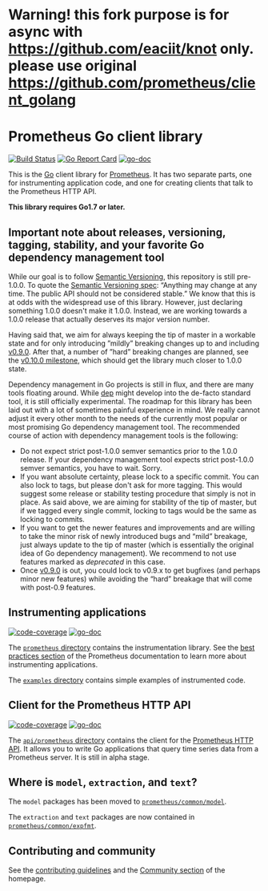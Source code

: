 # Warning! this fork purpose is for async with https://github.com/eaciit/knot only. please use original https://github.com/prometheus/client_golang

# Prometheus Go client library

[![Build Status](https://travis-ci.org/prometheus/client_golang.svg?branch=master)](https://travis-ci.org/prometheus/client_golang)
[![Go Report Card](https://goreportcard.com/badge/github.com/prometheus/client_golang)](https://goreportcard.com/report/github.com/prometheus/client_golang)
[![go-doc](https://godoc.org/github.com/prometheus/client_golang?status.svg)](https://godoc.org/github.com/prometheus/client_golang)

This is the [Go](http://golang.org) client library for
[Prometheus](http://prometheus.io). It has two separate parts, one for
instrumenting application code, and one for creating clients that talk to the
Prometheus HTTP API.

__This library requires Go1.7 or later.__

## Important note about releases, versioning, tagging, stability, and your favorite Go dependency management tool

While our goal is to follow [Semantic Versioning](https://semver.org/), this
repository is still pre-1.0.0. To quote the
[Semantic Versioning spec](https://semver.org/#spec-item-4): “Anything may
change at any time. The public API should not be considered stable.” We know
that this is at odds with the widespread use of this library. However, just
declaring something 1.0.0 doesn't make it 1.0.0. Instead, we are working
towards a 1.0.0 release that actually deserves its major version number.

Having said that, we aim for always keeping the tip of master in a workable
state and for only introducing ”mildly” breaking changes up to and including
[v0.9.0](https://github.com/prometheus/client_golang/milestone/1). After that,
a number of ”hard” breaking changes are planned, see the
[v0.10.0 milestone](https://github.com/prometheus/client_golang/milestone/2),
which should get the library much closer to 1.0.0 state.

Dependency management in Go projects is still in flux, and there are many tools
floating around. While [dep](https://golang.github.io/dep/) might develop into
the de-facto standard tool, it is still officially experimental. The roadmap
for this library has been laid out with a lot of sometimes painful experience
in mind. We really cannot adjust it every other month to the needs of the
currently most popular or most promising Go dependency management tool. The
recommended course of action with dependency management tools is the following:

- Do not expect strict post-1.0.0 semver semantics prior to the 1.0.0
  release. If your dependency management tool expects strict post-1.0.0 semver
  semantics, you have to wait. Sorry.
- If you want absolute certainty, please lock to a specific commit. You can
  also lock to tags, but please don't ask for more tagging. This would suggest
  some release or stability testing procedure that simply is not in place. As
  said above, we are aiming for stability of the tip of master, but if we
  tagged every single commit, locking to tags would be the same as locking to
  commits.
- If you want to get the newer features and improvements and are willing to
  take the minor risk of newly introduced bugs and “mild” breakage, just always
  update to the tip of master (which is essentially the original idea of Go
  dependency management). We recommend to not use features marked as
  _deprecated_ in this case.
- Once [v0.9.0](https://github.com/prometheus/client_golang/milestone/1) is
  out, you could lock to v0.9.x to get bugfixes (and perhaps minor new
  features) while avoiding the “hard” breakage that will come with post-0.9
  features.

## Instrumenting applications

[![code-coverage](http://gocover.io/_badge/github.com/prometheus/client_golang/prometheus)](http://gocover.io/github.com/prometheus/client_golang/prometheus) [![go-doc](https://godoc.org/github.com/prometheus/client_golang/prometheus?status.svg)](https://godoc.org/github.com/prometheus/client_golang/prometheus)

The
[`prometheus` directory](https://github.com/prometheus/client_golang/tree/master/prometheus)
contains the instrumentation library. See the
[best practices section](http://prometheus.io/docs/practices/naming/) of the
Prometheus documentation to learn more about instrumenting applications.

The
[`examples` directory](https://github.com/prometheus/client_golang/tree/master/examples)
contains simple examples of instrumented code.

## Client for the Prometheus HTTP API

[![code-coverage](http://gocover.io/_badge/github.com/prometheus/client_golang/api/prometheus/v1)](http://gocover.io/github.com/prometheus/client_golang/api/prometheus/v1) [![go-doc](https://godoc.org/github.com/prometheus/client_golang/api/prometheus?status.svg)](https://godoc.org/github.com/prometheus/client_golang/api)

The
[`api/prometheus` directory](https://github.com/prometheus/client_golang/tree/master/api/prometheus)
contains the client for the
[Prometheus HTTP API](http://prometheus.io/docs/querying/api/). It allows you
to write Go applications that query time series data from a Prometheus
server. It is still in alpha stage.

## Where is `model`, `extraction`, and `text`?

The `model` packages has been moved to
[`prometheus/common/model`](https://github.com/prometheus/common/tree/master/model).

The `extraction` and `text` packages are now contained in
[`prometheus/common/expfmt`](https://github.com/prometheus/common/tree/master/expfmt).

## Contributing and community

See the [contributing guidelines](CONTRIBUTING.md) and the
[Community section](http://prometheus.io/community/) of the homepage.
